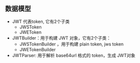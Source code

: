 ## 数据模型

+ JWT 代表token, 它有2个子类
    + JWSToken
    + JWEToken
+ JWTBuilder：用于构建 JWT 对象，它有2个子类：
    + JWSTokenBuilder ，用于构建 plain token, jws token
    + JWETokenBuilder
+ JWTParser: 用于解析 base64url 格式的 token，生成 JWT对象
    
